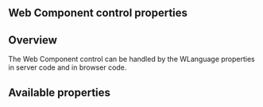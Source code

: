 
## Web Component control properties
			

<a name="NOTE1"></a>
<a name="NOTE1_1"></a>


## Overview
<a name="overview_ELTTEXTE000089"></a>
The Web Component control can be handled by the WLanguage properties in server code and in browser code.

<a name="NOTE2"></a>
<a name="NOTE2_1"></a>


## Available properties
<a name="available_properties_ELTTEXTE000113"></a>
<a name="NOTE2_2"></a>
<a name="NOTE2_3"></a>


